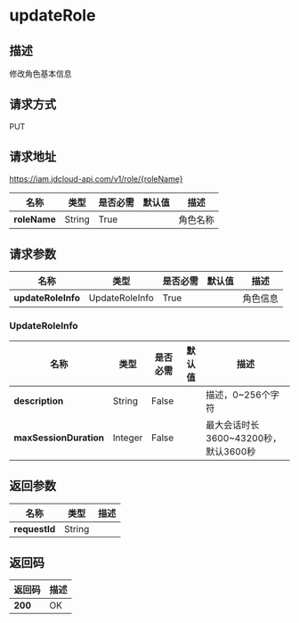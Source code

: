 # updateRole


## 描述
修改角色基本信息

## 请求方式
PUT

## 请求地址
https://iam.jdcloud-api.com/v1/role/{roleName}

|名称|类型|是否必需|默认值|描述|
|---|---|---|---|---|
|**roleName**|String|True||角色名称|

## 请求参数
|名称|类型|是否必需|默认值|描述|
|---|---|---|---|---|
|**updateRoleInfo**|UpdateRoleInfo|True||角色信息|

### UpdateRoleInfo
|名称|类型|是否必需|默认值|描述|
|---|---|---|---|---|
|**description**|String|False||描述，0~256个字符|
|**maxSessionDuration**|Integer|False||最大会话时长3600~43200秒，默认3600秒|

## 返回参数
|名称|类型|描述|
|---|---|---|
|**requestId**|String||



## 返回码
|返回码|描述|
|---|---|
|**200**|OK|
